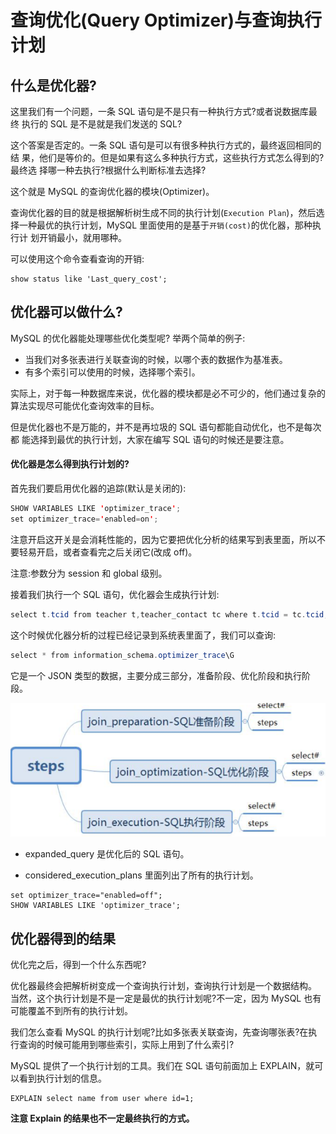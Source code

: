 # 查询优化(Query Optimizer)与查询执行计划

## 什么是优化器?

这里我们有一个问题，一条 SQL 语句是不是只有一种执行方式?或者说数据库最终 执行的 SQL 是不是就是我们发送的 SQL?

这个答案是否定的。一条 SQL 语句是可以有很多种执行方式的，最终返回相同的结 果，他们是等价的。但是如果有这么多种执行方式，这些执行方式怎么得到的?最终选 择哪一种去执行?根据什么判断标准去选择?

这个就是 MySQL 的查询优化器的模块(Optimizer)。

查询优化器的目的就是根据解析树生成不同的执行计划(`Execution Plan`)，然后选择一种最优的执行计划，MySQL 里面使用的是基于`开销(cost)`的优化器，那种执行计 划开销最小，就用哪种。

可以使用这个命令查看查询的开销:

```
show status like 'Last_query_cost';
```

##  优化器可以做什么?

MySQL 的优化器能处理哪些优化类型呢? 举两个简单的例子:

- 当我们对多张表进行关联查询的时候，以哪个表的数据作为基准表。
- 有多个索引可以使用的时候，选择哪个索引。

实际上，对于每一种数据库来说，优化器的模块都是必不可少的，他们通过复杂的算法实现尽可能优化查询效率的目标。

但是优化器也不是万能的，并不是再垃圾的 SQL 语句都能自动优化，也不是每次都 能选择到最优的执行计划，大家在编写 SQL 语句的时候还是要注意。

#### 优化器是怎么得到执行计划的?

  首先我们要启用优化器的追踪(默认是关闭的):

```java
SHOW VARIABLES LIKE 'optimizer_trace'; 
set optimizer_trace='enabled=on';
```

注意开启这开关是会消耗性能的，因为它要把优化分析的结果写到表里面，所以不 要轻易开启，或者查看完之后关闭它(改成 off)。

注意:参数分为 session 和 global 级别。

接着我们执行一个 SQL 语句，优化器会生成执行计划:

```java
select t.tcid from teacher t,teacher_contact tc where t.tcid = tc.tcid;
```

这个时候优化器分析的过程已经记录到系统表里面了，我们可以查询:

```java
select * from information_schema.optimizer_trace\G
```

它是一个 JSON 类型的数据，主要分成三部分，准备阶段、优化阶段和执行阶段。

![image-20200313200730102](assets/image-20200313200730102.png)

- expanded_query 是优化后的 SQL 语句。 

- considered_execution_plans 里面列出了所有的执行计划。

```
set optimizer_trace="enabled=off";
SHOW VARIABLES LIKE 'optimizer_trace';
```

## 优化器得到的结果

优化完之后，得到一个什么东西呢?

优化器最终会把解析树变成一个查询执行计划，查询执行计划是一个数据结构。 当然，这个执行计划是不是一定是最优的执行计划呢?不一定，因为 MySQL 也有可能覆盖不到所有的执行计划。

我们怎么查看 MySQL 的执行计划呢?比如多张表关联查询，先查询哪张表?在执行查询的时候可能用到哪些索引，实际上用到了什么索引?

MySQL 提供了一个执行计划的工具。我们在 SQL 语句前面加上 EXPLAIN，就可以看到执行计划的信息。

```
EXPLAIN select name from user where id=1;
```

**注意 Explain 的结果也不一定最终执行的方式。**